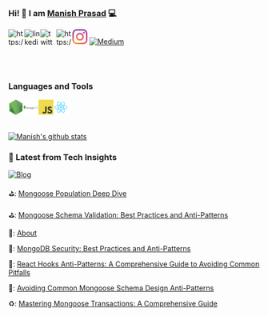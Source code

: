 ### Hi! 👋  I am [Manish Prasad](https://manisuec.com) 💻


[<a href="https://techinsights.manisuec.com" target="_blank"><img src="https://user-images.githubusercontent.com/6031883/126328786-4b6cda83-5401-4b7b-ab96-0f82ef45170c.png" alt="https://techinsights.manisuec.com" width="32" height="32" align="left"></a>](https://techinsights.manisuec.com) 
[<a href="https://www.linkedin.com/in/manish-prasad-64448614/" target="_blank"><img src="https://user-images.githubusercontent.com/6031883/126328482-597aad4d-5c36-4c0a-8a78-125541bed359.png" alt="linkedin" width="32" height="32" align="left"></a>](https://www.linkedin.com/in/manish-prasad-64448614/) [<a href="https://twitter.com/lifeClicks25" target="_blank"><img src="https://user-images.githubusercontent.com/6031883/126327351-1c911503-61ef-4a3a-952b-47f2c2bec3fb.png" alt="twitter" width="32" height="32" align="left"></a>](https://twitter.com/lifeClicks25)
[<a href="https://www.instagram.com/_lifeclicks"><img src="https://raw.githubusercontent.com/manisuec/manisuec/refs/heads/main/.github/images/instagram.svg" title="Instagram" alt="Manish Prasad Instagram profile" width="30"/></a>](https://www.instagram.com/_lifeclicks)
[<a href="https://manisuec.com" target="_blank"><img src="https://user-images.githubusercontent.com/6031883/143293913-79d44c90-9013-4199-938d-763bd5d97573.jpeg" alt="https://manisuec.com" width="32" height="32" align="left"></a>](https://manisuec.com)
[<a href="https://medium.com/@manisuec" target="_blank"><img alt="Medium" src="https://img.shields.io/badge/Medium-black?style=for-the-badge&logo=medium&logoColor=white"/></a>](https://medium.com/@manisuec)

</br>
</br>

### Languages and Tools

<img align="left" alt="Node.js" width="30px" src="https://raw.githubusercontent.com/github/explore/80688e429a7d4ef2fca1e82350fe8e3517d3494d/topics/nodejs/nodejs.png" />
<img align="left" alt="MongoDB" width="30px" src="https://raw.githubusercontent.com/github/explore/80688e429a7d4ef2fca1e82350fe8e3517d3494d/topics/mongodb/mongodb.png" />
<img align="left" alt="JavaScript" width="30px" src="https://raw.githubusercontent.com/github/explore/80688e429a7d4ef2fca1e82350fe8e3517d3494d/topics/javascript/javascript.png" />
<img align="left" alt="React" width="30px" src="https://raw.githubusercontent.com/github/explore/80688e429a7d4ef2fca1e82350fe8e3517d3494d/topics/react/react.png" />

<br />
<br />
<br />

[![Manish's github stats](https://github-readme-stats.vercel.app/api?username=manisuec)](https://github.com/manisuec/github-readme-stats)

<!-- Add this to your repository's README.md -->
<div align="left">
  <h3>📖 Latest from Tech Insights</h3>
  <a href="https://techinsights.manisuec.com">
    <img src="https://img.shields.io/badge/Blog-Tech%20Insights-blue?style=for-the-badge&logo=rss" alt="Blog">
  </a>
  <br />
  <!-- BLOG:START -->

 ⛳:  [Mongoose Population Deep Dive](https://techinsights.manisuec.com/mongodb/mongoose-data-population/) 


 ⛳:  [Mongoose Schema Validation: Best Practices and Anti-Patterns](https://techinsights.manisuec.com/mongodb/mongoose-schema-validation/) 


 📘:  [About](https://techinsights.manisuec.com/about/) 


 📘:  [MongoDB Security: Best Practices and Anti-Patterns](https://techinsights.manisuec.com/mongodb/mongodb-security-best-practices/) 


 💯:  [React Hooks Anti-Patterns: A Comprehensive Guide to Avoiding Common Pitfalls](https://techinsights.manisuec.com/reactjs/react-hooks-antipatterns/) 


 🚀:  [Avoiding Common Mongoose Schema Design Anti-Patterns](https://techinsights.manisuec.com/mongodb/mongoose-schema-antipatterns/) 


 ♻️:  [Mastering Mongoose Transactions: A Comprehensive Guide](https://techinsights.manisuec.com/mongodb/mongoose-transactions/) 
<!-- BLOG:END -->
</div>

<!--
**manisuec/manisuec** is a ✨ _special_ ✨ repository because its `README.md` (this file) appears on your GitHub profile.

Here are some ideas to get you started:

- 🔭 I’m currently working on ...
- 🌱 I’m currently learning ...
- 👯 I’m looking to collaborate on ...
- 🤔 I’m looking for help with ...
- 💬 Ask me about ...
- 📫 How to reach me: ...
- 😄 Pronouns: ...
- ⚡ Fun fact: ...
-->
